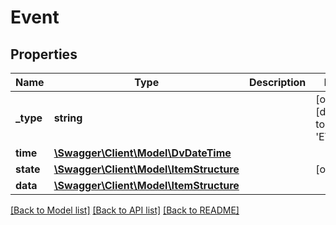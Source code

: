 # Event

## Properties
Name | Type | Description | Notes
------------ | ------------- | ------------- | -------------
**_type** | **string** |  | [optional] [default to 'EVENT']
**time** | [**\Swagger\Client\Model\DvDateTime**](DvDateTime.md) |  | 
**state** | [**\Swagger\Client\Model\ItemStructure**](ItemStructure.md) |  | [optional] 
**data** | [**\Swagger\Client\Model\ItemStructure**](ItemStructure.md) |  | 

[[Back to Model list]](../../README.md#documentation-for-models) [[Back to API list]](../../README.md#documentation-for-api-endpoints) [[Back to README]](../../README.md)

